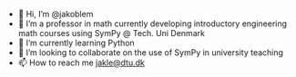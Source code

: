 - 👋 Hi, I’m @jakoblem
- 👀 I’m a professor in math currently developing introductory engineering math courses using SymPy @ Tech. Uni Denmark
- 🌱 I’m currently learning Python 
- 💞️ I’m looking to collaborate on the use of SymPy in university teaching 
- 📫 How to reach me jakle@dtu.dk

<!---
jakoblem/jakoblem is a ✨ special ✨ repository because its `README.md` (this file) appears on your GitHub profile.
You can click the Preview link to take a look at your changes.
--->
